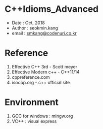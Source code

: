 # C++Idioms_Advanced
* Date : Oct, 2018
* Author : seokmin.kang
* email : smkang@codenuri.co.kr

# Reference
1. Effective C++ 3rd - Scott meyer
2. Effective Modern c++ - C++11/14
3. cppreference.com
4. isocpp.org - c++ official site

# Environment
1. GCC for windows : mingw.org
2. VC++ : visual express

